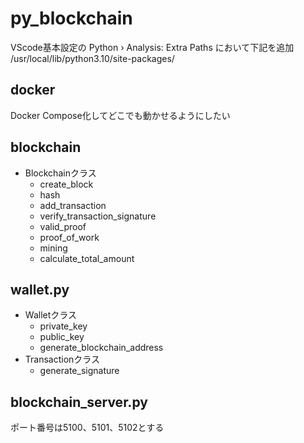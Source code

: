 # py_blockchain
VScode基本設定の
Python › Analysis: Extra Paths
において下記を追加  
/usr/local/lib/python3.10/site-packages/

## docker
Docker Compose化してどこでも動かせるようにしたい

## blockchain
- Blockchainクラス
  - create_block
  - hash
  - add_transaction
  - verify_transaction_signature
  - valid_proof
  - proof_of_work
  - mining
  - calculate_total_amount

## wallet.py
- Walletクラス
  - private_key
  - public_key
  - generate_blockchain_address
- Transactionクラス
  - generate_signature


## blockchain_server.py
ポート番号は5100、5101、5102とする  
